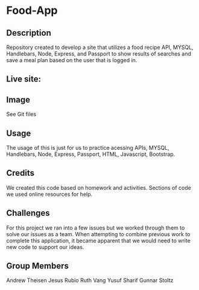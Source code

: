 # Food-App

## Description

Repository created to develop a site that utilizes a food recipe API, MYSQL, Handlebars, Node, Express, and Passport to show results of searches and save a meal plan based on the user that is logged in.

## Live site:

## Image

See Git files

## Usage

The usage of this is just for us to practice acessing APIs, MYSQL, Handlebars, Node, Express, Passport, HTML, Javascript, Bootstrap.

## Credits

We created this code based on homework and activities. Sections of code we used online resources for help.

## Challenges

For this project we ran into a few issues but we worked through them to solve our issues as a team. When attempting to combine previous work to complete this application, it became apparent that we would need to write new code to support our ideas.

## Group Members

Andrew Theisen
Jesus Rubio
Ruth Vang
Yusuf Sharif
Gunnar Stoltz
